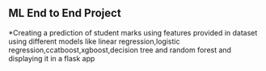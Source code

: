 ## ML End to End Project ##

*Creating a prediction of student marks using features provided in dataset using different models like linear regression,logistic regression,ccatboost,xgboost,decision tree and random forest and displaying it in a flask app 
